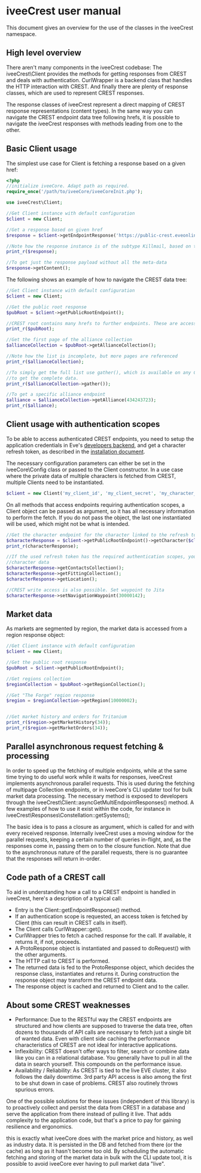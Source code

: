 # iveeCrest user manual
This document gives an overview for the use of the classes in the iveeCrest namespace.


## High level overview
There aren't many components in the iveeCrest codebase: The iveeCrest\Client provides the methods for getting responses from CREST and deals with authentication. CurlWrapper is a backend class that handles the HTTP interaction with CREST. And finally there are plenty of response classes, which are used to represent CREST responses.

The response classes of iveeCrest represent a direct mapping of CREST response representations (content types). In the same way you can navigate the CREST endpoint data tree following hrefs, it is possible to navigate the iveeCrest responses with methods leading from one to the other.


## Basic Client usage
The simplest use case for Client is fetching a response based on a given href:
```php
<?php
//initialize iveeCore. Adapt path as required.
require_once('/path/to/iveeCore/iveeCoreInit.php');

use iveeCrest\Client;

//Get Client instance with default configuration
$client = new Client;

//Get a response based on given href
$response = $client->getEndpointResponse('https://public-crest.eveonline.com/killmails/30290604/787fb3714062f1700560d4a83ce32c67640b1797/');

//Note how the response instance is of the subtype Killmail, based on the returned data
print_r($response);

//To get just the response payload without all the meta-data
$response->getContent();
```
The following shows an example of how to navigate the CREST data tree:
```php
//Get Client instance with default configuration
$client = new Client;

//Get the public root response
$pubRoot = $client->getPublicRootEndpoint();

//CREST root contains many hrefs to further endpoints. These are accessible through convenience methods.
print_r($pubRoot);

//Get the first page of the alliance collection
$allianceCollection = $pubRoot->getAllianceCollection();

//Note how the list is incomplete, but more pages are referenced
print_r($allianceCollection);

//To simply get the full list use gather(), which is available on any Collection and should always be used
//to get the complete data.
print_r($allianceCollection->gather());

//To get a specific alliance endpoint
$alliance = $allianceCollection->getAlliance(434243723);
print_r($alliance);
```


## Client usage with authentication scopes
To be able to access authenticated CREST endpoints, you need to setup the application credentials in Eve's [developers backend](https://developers.eveonline.com/applications), and get a character refresh token, as described in the [installation document](https://github.com/aineko-m/iveeCore/blob/master/doc/installAndConfig.md).

The necessary configuration parameters can either be set in the iveeCore\Config class or passed to the Client constructor. In a use case where the private data of multiple characters is fetched from CREST, multiple Clients need to be instantiated.

```php
$client = new Client('my_client_id', 'my_client_secret', 'my_character_refresh_token');
```

On all methods that access endpoints requiring authentication scopes, a Client object can be passed as argument, so it has all necessary information to perform the fetch. If you do not pass the object, the last one instantiated will be used, which might not be what is intended.

```php
//Get the character endpoint for the character linked to the refresh token
$characterResponse = $client->getPublicRootEndpoint()->getCharacter($client);
print_r(characterResponse);

//If the used refresh token has the required authentication scopes, you can fetch different private
//character data
$characterResponse->getContactsCollection();
$characterResponse->getFittingCollection();
$characterResponse->getLocation();

//CREST write access is also possible. Set waypoint to Jita
$characterResponse->setNavigationWaypoint(30000142);
```


## Market data
As markets are segmented by region, the market data is accessed from a region response object:
```php
//Get Client instance with default configuration
$client = new Client;

//Get the public root response
$pubRoot = $client->getPublicRootEndpoint();

//Get regions collection
$regionCollection = $pubRoot->getRegionCollection();

//Get "The Forge" region response
$region = $regionCollection->getRegion(10000002);


//Get market history and orders for Tritanium
print_r($region->getMarketHistory(34));
print_r($region->getMarketOrders(34));
```


## Parallel asynchronous request fetching & processing
In order to speed up the fetching of multiple endpoints, while at the same time trying to do useful work while it waits for responses, iveeCrest implements asynchronous parallel requests. This is used during the fetching of multipage Collection endpoints, or in iveeCore's CLI updater tool for bulk market data processing. The necessary method is exposed to developers through the iveeCrest\Client::asyncGetMultiEndpointResponses() method. A few examples of how to use it exist within the code, for instance in iveeCrest\Responses\Constellation::getSystems();

The basic idea is to pass a closure as argument, which is called for and with every received response. Internally iveeCrest uses a moving window for the parallel requests, keeping a certain number of queries in-flight, and, as the responses come in, passing them on to the closure function. Note that due to the asynchronous nature of the parallel requests, there is no guarantee that the responses will return in-order.


## Code path of a CREST call
To aid in understanding how a call to a CREST endpoint is handled in iveeCrest, here's a description of a typical call:

- Entry is the Client::getEndpointResponse() method.
- If an authentication scope is requested, an access token is fetched by Client (this can result in CREST calls in itself).
- The Client calls CurlWrapper::get().
- CurlWrapper tries to fetch a cached response for the call. If available, it returns it, if not, proceeds.
- A ProtoResponse object is instantiated and passed to doRequest() with the other arguments.
- The HTTP call to CREST is performed.
- The returned data is fed to the ProtoResponse object, which decides the response class, instantiates and returns it. During construction the response object may transform the CREST endpoint data.
- The response object is cached and returned to Client and to the caller.


## About some CREST weaknesses
- Performance: Due to the RESTful way the CREST endpoints are structured and how clients are supposed to traverse the data tree, often dozens to thousands of API calls are necessary to fetch just a single bit of wanted data. Even with client side caching the performance characteristics of CREST are not ideal for interactive applications.
- Inflexibility: CREST doesn't offer ways to filter, search or combine data like you can in a relational database. You generally have to pull in all the data in search yourself. This compounds on the performance issue.
- Availability / Reliability: As CREST is tied to the live EVE cluster, it also follows the daily downtime. 3rd party API access is also among the first to be shut down in case of problems. CREST also routinely throws spurious errors.

One of the possible solutions for these issues (independent of this library) is to proactively collect and persist the data from CREST in a database and serve the application from there instead of pulling it live. That adds complexity to the application code, but that's a price to pay for gaining resilience and ergonomics.

this is exactly what iveeCore does with the market price and history, as well as industry data. It is persisted in the DB and fetched from there (or the cache) as long as it hasn't become too old. By scheduling the automatic fetching and storing of the market data in bulk with the CLI update tool, it is possible to avoid iveeCore ever having to pull market data "live".